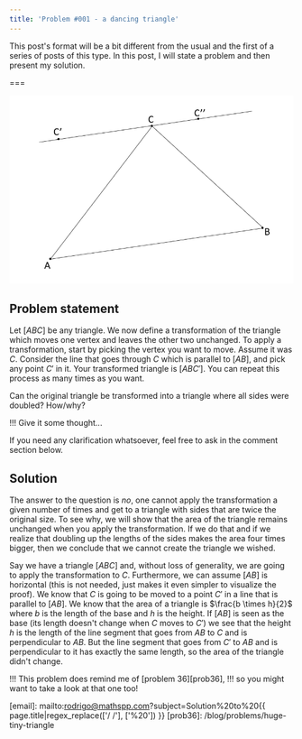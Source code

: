 ```yaml
---
title: 'Problem #001 - a dancing triangle'
---
```


<!-- v -->
This post's format will be a bit different from the usual and the first of a series of posts of this type. In this post, I will state a problem and then present my solution.

===

![A scheme of what is explained below](dancing_triangle_scheme.webp)
<!-- ^ -->


## Problem statement

Let $[ABC]$ be any triangle. We now define a transformation of the triangle which moves one vertex and leaves the other two unchanged.
To apply a transformation, start by picking the vertex you want to move.
Assume it was $C$.
Consider the line that goes through $C$ which is parallel to $[AB]$, and pick any point $C'$ in it.
Your transformed triangle is $[ABC']$.
You can repeat this process as many times as you want.

Can the original triangle be transformed into a triangle where all sides were doubled?
How/why?

!!! Give it some thought...

If you need any clarification whatsoever, feel free to ask in the comment section below.


## Solution

The answer to the question is _no_, one cannot apply the transformation a given number of times and get to a triangle with sides that are twice the original size. To see why, we will show that the area of the triangle remains unchanged when you apply the transformation. If we do that and if we realize that doubling up the lengths of the sides makes the area four times bigger, then we conclude that we cannot create the triangle we wished.

Say we have a triangle $[ABC]$ and, without loss of generality, we are going to apply the transformation to $C$. Furthermore, we can assume $[AB]$ is horizontal (this is not needed, just makes it even simpler to visualize the proof). We know that $C$ is going to be moved to a point $C'$ in a line that is parallel to $[AB]$. We know that the area of a triangle is $\frac{b \times h}{2}$ where $b$ is the length of the base and $h$ is the height. If $[AB]$ is seen as the base (its length doesn't change when $C$ moves to $C'$) we see that the height $h$ is the length of the line segment that goes from $AB$ to $C$ and is perpendicular to $AB$. But the line segment that goes from $C'$ to $AB$ and is perpendicular to it has exactly the same length, so the area of the triangle didn't change.

<!-- v -->
!!! This problem does remind me of [problem 36][prob36],
!!! so you might want to take a look at that one too!

[email]: mailto:rodrigo@mathspp.com?subject=Solution%20to%20{{ page.title|regex_replace(['/ /'], ['%20']) }}
[prob36]: /blog/problems/huge-tiny-triangle
<!-- ^ -->
